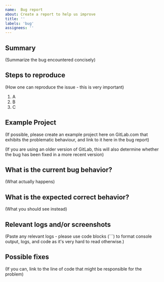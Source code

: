 ```yaml
---
name:  Bug report
about: Create a report to help us improve
title: ''
labels: 'bug'
assignees: ''
---
```


## Summary

(Summarize the bug encountered concisely)


## Steps to reproduce

(How one can reproduce the issue - this is very important)

1. A
2. B
3. C

## Example Project

(If possible, please create an example project here on GitLab.com that exhibits the problematic behaviour, and link to it here in the bug report)

(If you are using an older version of GitLab, this will also determine whether the bug has been fixed in a more recent version)


## What is the current bug behavior?

(What actually happens)


## What is the expected correct behavior?

(What you should see instead)


## Relevant logs and/or screenshots

(Paste any relevant logs - please use code blocks (```) to format console output,
logs, and code as it's very hard to read otherwise.)


## Possible fixes

(If you can, link to the line of code that might be responsible for the problem)

